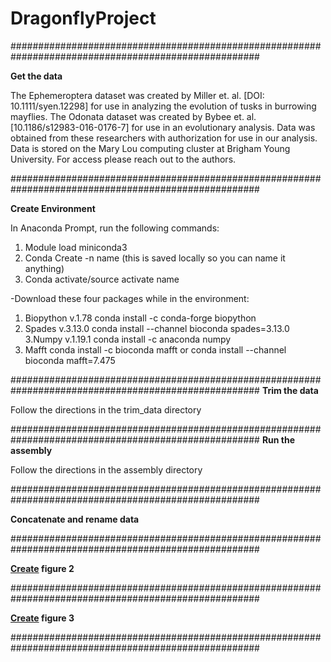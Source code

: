 # DragonflyProject
#####################################################################################################

**Get the data** 

The Ephemeroptera dataset was created by Miller et. al. [DOI: 10.1111/syen.12298] for use in analyzing the evolution of tusks in burrowing mayflies. The Odonata dataset was created by Bybee et. al. [10.1186/s12983-016-0176-7] for use in an evolutionary analysis. Data was obtained from these researchers with authorization for use in our analysis. Data is stored on the Mary Lou computing cluster at Brigham Young University. For access please reach out to the authors.


#####################################################################################################

**Create Environment**

In Anaconda Prompt, run the following commands:   
1. Module load miniconda3
2. Conda Create -n name (this is saved locally so you can name it anything)
3. Conda activate/source activate name 

-Download these four packages while in the environment: 
1. Biopython  v.1.78
conda install -c conda-forge biopython
2. Spades v.3.13.0
conda install --channel bioconda spades=3.13.0
3.Numpy v.1.19.1
conda install -c anaconda numpy
4. Mafft
conda install -c bioconda mafft
        or
conda install --channel bioconda mafft=7.475


#####################################################################################################
**Trim the data**

Follow the directions in the trim_data directory

#####################################################################################################
**Run the assembly**

Follow the directions in the assembly directory

#####################################################################################################

**Concatenate and rename data**

#####################################################################################################

**[Create](/create_figure2) figure 2**

#####################################################################################################

**[Create](/create_figure3) figure 3**

#####################################################################################################
